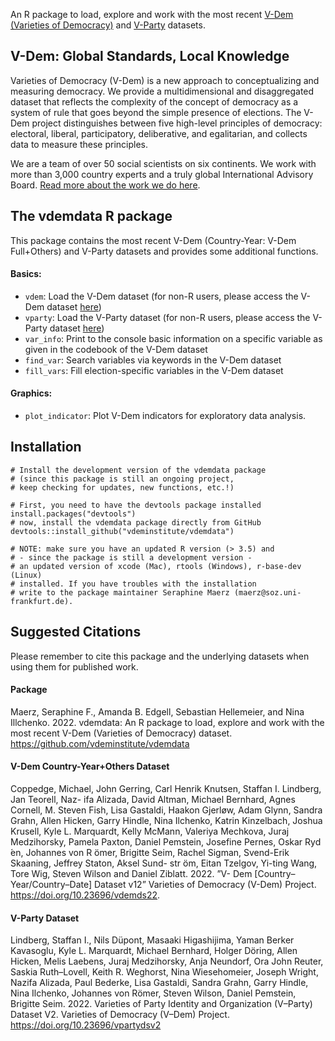 
An R package to load, explore and work with the most recent [V-Dem (Varieties of Democracy)](https://www.v-dem.net/vdemds.html) and [V-Party](https://www.v-dem.net/vpartyds.html) datasets. 

## V-Dem: Global Standards, Local Knowledge ##

Varieties of Democracy (V-Dem) is a new approach to conceptualizing and measuring democracy. We provide a multidimensional and disaggregated dataset that reflects the complexity of the concept of democracy as a system of rule that goes beyond the simple presence of elections. The V-Dem project distinguishes between five high-level principles of democracy: electoral, liberal, participatory, deliberative, and egalitarian, and collects data to measure these principles. 

We are a team of over 50 social scientists on six continents. We work with more than 3,000 country experts and a truly global International Advisory Board. [Read more about the work we do here](https://www.v-dem.net/).


## The vdemdata R package ##

This package contains the most recent V-Dem (Country-Year: V-Dem Full+Others) and V-Party datasets and provides some additional functions.

#### Basics: ####
* `vdem`: Load the V-Dem dataset (for non-R users, please access the V-Dem dataset [here](https://www.v-dem.net/vdemds.html))
* `vparty`: Load the V-Party dataset (for non-R users, please access the V-Party dataset [here](https://www.v-dem.net/vpartyds.html))
* `var_info`: Print to the console basic information on a specific variable as given in the codebook of the V-Dem dataset
* `find_var`: Search variables via keywords in the V-Dem dataset
* `fill_vars`: Fill election-specific variables in the V-Dem dataset

#### Graphics: ####
* `plot_indicator`: Plot V-Dem indicators for exploratory data analysis.


## Installation ##

```
# Install the development version of the vdemdata package 
# (since this package is still an ongoing project, 
# keep checking for updates, new functions, etc.!)

# First, you need to have the devtools package installed
install.packages("devtools")
# now, install the vdemdata package directly from GitHub
devtools::install_github("vdeminstitute/vdemdata")

# NOTE: make sure you have an updated R version (> 3.5) and
# - since the package is still a development version - 
# an updated version of xcode (Mac), rtools (Windows), r-base-dev (Linux)
# installed. If you have troubles with the installation 
# write to the package maintainer Seraphine Maerz (maerz@soz.uni-frankfurt.de).
```

## Suggested Citations ##

Please remember to cite this package and the underlying datasets when using them for published work. 

#### Package ####

Maerz, Seraphine F., Amanda B. Edgell, Sebastian Hellemeier, and Nina Illchenko. 2022. vdemdata: An R package to load, explore and work with the most recent V-Dem (Varieties of Democracy) dataset. https://github.com/vdeminstitute/vdemdata


#### V-Dem Country-Year+Others Dataset ####

Coppedge, Michael, John Gerring, Carl Henrik Knutsen, Staffan I. Lindberg, Jan Teorell, Naz- ifa Alizada, David Altman, Michael Bernhard, Agnes Cornell, M. Steven Fish, Lisa Gastaldi, Haakon Gjerløw, Adam Glynn, Sandra Grahn, Allen Hicken, Garry Hindle, Nina Ilchenko, Katrin Kinzelbach, Joshua Krusell, Kyle L. Marquardt, Kelly McMann, Valeriya Mechkova, Juraj Medzihorsky, Pamela Paxton, Daniel Pemstein, Josefine Pernes, Oskar Ryd ́en, Johannes von R ̈omer, Brigitte Seim, Rachel Sigman, Svend-Erik Skaaning, Jeffrey Staton, Aksel Sund- str ̈om, Eitan Tzelgov, Yi-ting Wang, Tore Wig, Steven Wilson and Daniel Ziblatt. 2022. ”V- Dem [Country–Year/Country–Date] Dataset v12” Varieties of Democracy (V-Dem) Project. https://doi.org/10.23696/vdemds22.

#### V-Party Dataset ####

Lindberg, Staffan I., Nils Düpont, Masaaki Higashijima, Yaman Berker Kavasoglu, Kyle L. Marquardt, Michael Bernhard, Holger Döring, Allen Hicken, Melis Laebens, Juraj Medzihorsky, Anja Neundorf, Ora John Reuter, Saskia Ruth–Lovell, Keith R. Weghorst, Nina Wiesehomeier, Joseph Wright, Nazifa Alizada, Paul Bederke, Lisa Gastaldi, Sandra Grahn, Garry Hindle, Nina Ilchenko, Johannes von Römer, Steven Wilson, Daniel Pemstein, Brigitte Seim. 2022. Varieties of Party Identity and Organization (V–Party) Dataset V2. Varieties of Democracy (V–Dem) Project. https://doi.org/10.23696/vpartydsv2

